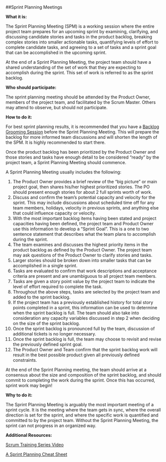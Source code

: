 ##Sprint Planning Meetings

**What it is:**

The Sprint Planning Meeting (SPM) is a working session where the entire project team prepares for an upcoming sprint by examining, clarifying, and discussing candidate stories and tasks in the product backlog, breaking complex stories into smaller actionable tasks, quantifying levels of effort to complete candidate tasks, and agreeing to a set of tasks and a sprint goal that can be accomplished in the upcoming sprint. 

At the end of a Sprint Planning Meeting, the project team should have a shared understanding of the set of work that they are expecting to accomplish during the sprint. This set of work is referred to as the sprint backlog.

**Who should participate:**

The sprint planning meeting should be attended by the Product Owner, members of the project team, and facilitated by the Scrum Master. Others may attend to observe, but should not participate.

**How to do it:**

For best sprint planning results, it is recommended that you have a [Backlog Grooming Session](backlog-grooming.md) before the Sprint Planning Meeting. This will prepare the backlog for more informed team discussions and will shorten the length of the SPM. It is highly recommended to start there.

Once the product backlog has been prioritized by the Product Owner and those stories and tasks have enough detail to be considered “ready” by the project team, a Sprint Planning Meeting should commence. 

A Sprint Planning Meeting usually includes the following:

1. The Product Owner provides a brief review of the “big picture” or main project goal, then shares his/her highest prioritized stories. The PO should present enough stories for about 2 full sprints worth of work.
2. Discuss and confirm the team’s potential capacity and velocity for the sprint. This may include discussions about scheduled time off for any team members, holidays, velocity in previous sprints, and anything else that could influence capacity or velocity.
3. With the most important backlog items having been stated and project capacities having been defined, the project team and Product Owner use this information to develop a “Sprint Goal”. This is a one to two sentence statement that describes what the team plans to accomplish during the sprint.
4. The team examines and discusses the highest priority items in the product backlog as defined by the Product Owner. The project team may ask questions of the Product Owner to clarify stories and tasks.
5. Larger stories should be broken down into smaller tasks that can be accomplished in a single sprint. 
6. Tasks are evaluated to confirm that work descriptions and acceptance criteria are present and are unambiguous to all project team members.
7. Tasks are given a story point value by the project team to indicate the level of effort required to complete the task.
8. Throughout the above steps, tasks are selected by the project team and added to the sprint backlog.
9. If the project team has a previously established history for total story points completed in a sprint, this information can be used to determine when the sprint backlog is full. The team should also take into consideration any capacity variables discussed in step 2 when deciding on the size of the sprint backlog.
10. Once the sprint backlog is pronounced full by the team, discussion of additional tickets is no longer necessary. 
11. Once the sprint backlog is full, the team may choose to revisit and revise the previously defined sprint goal.
12. The Product Owner and Team confirm that the sprint backlog work will result in the best possible product given all previously defined constraints.

At the end of the Sprint Planning meeting, the team should arrive at a consensus about the size and composition of the sprint backlog, and should commit to completing the work during the sprint. Once this has occurred, sprint work may begin!

**Why to do it:**

The Sprint Planning Meeting is arguably the most important meeting of a sprint cycle. It is the meeting where the team gets in sync, where the overall direction is set for the sprint, and where the specific work is quantified and committed to by the project team. Without the Sprint Planning Meeting, the sprint can not progress in an organized way.

**Additional Resources:**

[Scrum Training Series Video](http://scrumtrainingseries.com/SprintPlanningMeeting/SprintPlanningMeeting.htm)

[A Sprint Planning Cheat Sheet](http://www.leadingagile.com/2012/08/simple-cheat-sheet-to-sprint-planning-meeting/)
